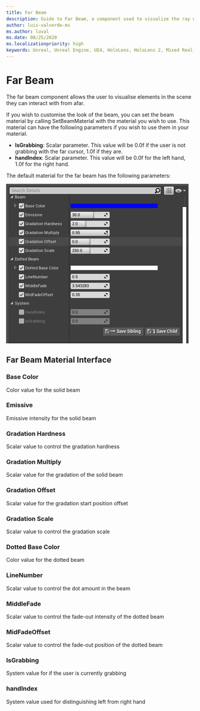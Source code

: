 ```yaml
---
title: Far Beam
description: Guide to Far Beam, a component used to visualize the ray used for far interactions.
author: luis-valverde-ms
ms.author: luval
ms.date: 08/25/2020
ms.localizationpriority: high
keywords: Unreal, Unreal Engine, UE4, HoloLens, HoloLens 2, Mixed Reality, development, MRTK, UXT, UX Tools, far beam
---
```


# Far Beam

The far beam component allows the user to visualise elements in the scene they can interact with from afar.

If you wish to customise the look of the beam, you can set the beam material by calling SetBeamMaterial with the material you wish to use. This material can have the following parameters if you wish to use them in your material.

- **IsGrabbing**: Scalar parameter. This value will be 0.0f if the user is not grabbing with the far cursor, 1.0f if they are.
- **handIndex**: Scalar parameter. This value will be 0.0f for the left hand, 1.0f for the right hand.

The default material for the far beam has the following parameters:

![FarBeamMatInterface](Images/FarBeamMatInterface.png)

## Far Beam Material Interface

### Base Color
Color value for the solid beam
### Emissive
Emissive intensity for the solid beam
### Gradation Hardness
Scalar value to control the gradation hardness
### Gradation Multiply
Scalar value for the gradation of the solid beam
### Gradation Offset
Scalar value for the gradation start position offset
### Gradation Scale
Scalar value to control the gradation scale
### Dotted Base Color
Color value for the dotted beam
### LineNumber
Scalar value to control the dot amount in the beam
### MiddleFade
Scalar value to control the fade-out intensity of the dotted beam
### MidFadeOffset
Scalar value to control the fade-out position of the dotted beam
### IsGrabbing
System value for if the user is currently grabbing
### handIndex
System value used for distinguishing left from right hand 



